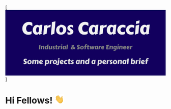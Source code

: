 
[![Header](https://raw.githubusercontent.com/carlosmariacaraccia/carlosmariacaraccia/master/intro_banner.png "Header")]

# Hi Fellows! <img src="https://raw.githubusercontent.com/carlosmariacaraccia/carlosmariacaraccia/master/wave.gif" width="30px">


<!--
**carlosmariacaraccia/carlosmariacaraccia** is a ✨ _special_ ✨ repository because its `README.md` (this file) appears on your GitHub profile.

Here are some ideas to get you started:

- 🔭 I’m currently working on ...
- 🌱 I’m currently learning ...
- 👯 I’m looking to collaborate on ...
- 🤔 I’m looking for help with ...
- 💬 Ask me about ...
- 📫 How to reach me: ...
- 😄 Pronouns: ...
- ⚡ Fun fact: ...
-->

